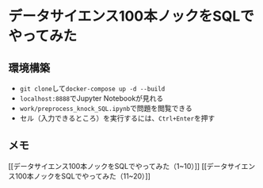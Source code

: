 # データサイエンス100本ノックをSQLでやってみた

## 環境構築

- `git clone`して`docker-compose up -d --build`
- `localhost:8888`でJupyter Notebookが見れる
- `work/preprocess_knock_SQL.ipynb`で問題を閲覧できる
- セル（入力できるところ）を実行するには、`Ctrl+Enter`を押す

## メモ

[[データサイエンス100本ノックをSQLでやってみた（1~10）]]
[[データサイエンス100本ノックをSQLでやってみた（11~20）]]
